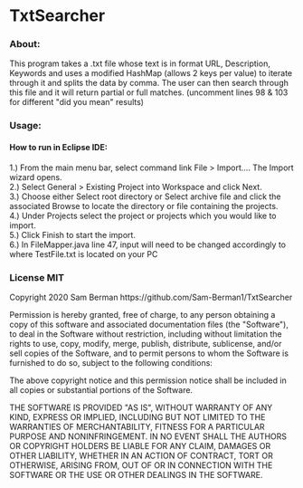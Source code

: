 <h1>TxtSearcher</h1>

<h3> About: </h3>
<p>
This program takes a .txt file whose text is in format URL, Description, Keywords and uses a modified HashMap (allows 2 keys per value)
to iterate through it and splits the data by comma. The user can then search through this file and it will return partial or full matches.
(uncomment lines 98 & 103 for different "did you mean" results)
</p>

<h3> Usage: </h3>
<h4> How to run in Eclipse IDE: </h4>
<p>1.) From the main menu bar, select command link File > Import.... The Import wizard opens. </br>
2.) Select General > Existing Project into Workspace and click Next.</br>
3.) Choose either Select root directory or Select archive file and click the associated Browse to locate the directory or file containing the projects.</br>
4.) Under Projects select the project or projects which you would like to import.</br>
5.) Click Finish to start the import.</br>
6.) In FileMapper.java line 47, input will need to be changed accordingly to where TestFile.txt is located on your PC
</p>

<h3> License MIT </h3>
<p>
Copyright 2020 Sam Berman https://github.com/Sam-Berman1/TxtSearcher</br>

Permission is hereby granted, free of charge, to any person obtaining a copy of this software and associated documentation files (the "Software"), to deal in the Software without restriction, including without limitation the rights to use, copy, modify, merge, publish, distribute, sublicense, and/or sell copies of the Software, and to permit persons to whom the Software is furnished to do so, subject to the following conditions:

The above copyright notice and this permission notice shall be included in all copies or substantial portions of the Software.

THE SOFTWARE IS PROVIDED "AS IS", WITHOUT WARRANTY OF ANY KIND, EXPRESS OR IMPLIED, INCLUDING BUT NOT LIMITED TO THE WARRANTIES OF MERCHANTABILITY, FITNESS FOR A PARTICULAR PURPOSE AND NONINFRINGEMENT. IN NO EVENT SHALL THE AUTHORS OR COPYRIGHT HOLDERS BE LIABLE FOR ANY CLAIM, DAMAGES OR OTHER LIABILITY, WHETHER IN AN ACTION OF CONTRACT, TORT OR OTHERWISE, ARISING FROM, OUT OF OR IN CONNECTION WITH THE SOFTWARE OR THE USE OR OTHER DEALINGS IN THE SOFTWARE.</p>
